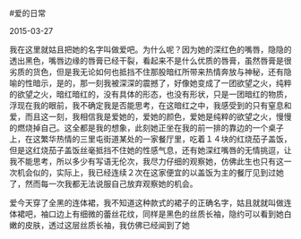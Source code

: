 #爱的日常

2015-03-27

我在这里就姑且把她的名字叫做爱吧。为什么呢？因为她的深红色的嘴唇，隐隐的透出黑色，嘴唇边缘的唇膏已经干裂，看起来不是什么优质的唇膏，虽然唇膏是很劣质的货色，但是我无论如何也抵挡不住那股暗红所带来热情奔放与神秘，还有隐喻的性暗示，是的，那一刻我被深深的震撼了，好像她变成了一团欲望之火，纯粹的欲望之火，暗红暗红的，没有具体的形态，也没有形状，只是一团暗红的物质，浮现在我的眼前，我不确定我是否能思考，在这暗红之中，我感受到的只有窒息和爱，而且这一刻，我相信我是爱她的，爱她的颜色，爱她是纯粹的欲望之火，慢慢的燃烧掉自己。这全都是我的想象，此刻她正坐在我的前一排的靠边的一个桌子上，在这繁华热情的三里屯街道某处的一家餐厅里，吃着１４块的红烧茄子盖饭，但是这红烧茄子盖饭丝毫抵挡不住她的性感气息，还有她深红嘴唇的无情挑逗，让我不能思考，所以多少有写语无伦次，我尽力仔细的观察她，仿佛此生也只有这一次机会似的，实际上，我已经连续２次在这家便宜的以盖饭为主的餐厅见到过她了，然而每一次我都无法说服自己放弃观察她的机会。

爱今天穿了全黑的连体裙，我不知道这种款式的裙子的正确名字，姑且就就叫做连体裙吧，袖口边上有细微的蕾丝花纹，同样是黑色的丝质长袖，隐约可以看到她白嫩的皮肤，透过这层丝质长袖，我仿佛已经闻到了她